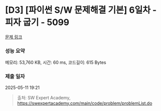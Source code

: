 # [D3] [파이썬 S/W 문제해결 기본] 6일차 - 피자 굽기 - 5099 

[문제 링크](https://swexpertacademy.com/main/code/problem/problemDetail.do?contestProbId=AWTVlVB6bvMDFAVT) 

### 성능 요약

메모리: 53,760 KB, 시간: 60 ms, 코드길이: 615 Bytes

### 제출 일자

2025-05-11 19:21



> 출처: SW Expert Academy, https://swexpertacademy.com/main/code/problem/problemList.do